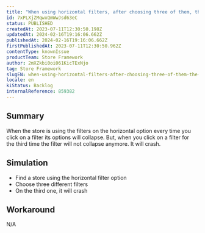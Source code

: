 ```yaml
---
title: "When using horizontal filters, after choosing three of them, the filter's options doesn't colapse anymore"
id: 7xPLXjZMqwxQmWwJsd63eC
status: PUBLISHED
createdAt: 2023-07-11T12:30:50.198Z
updatedAt: 2024-02-16T19:16:06.662Z
publishedAt: 2024-02-16T19:16:06.662Z
firstPublishedAt: 2023-07-11T12:30:50.962Z
contentType: knownIssue
productTeam: Store Framework
author: 2mXZkbi0oi061KicTExNjo
tag: Store Framework
slugEN: when-using-horizontal-filters-after-choosing-three-of-them-the-filters-options-doesnt-colapse-anymore
locale: en
kiStatus: Backlog
internalReference: 859382
---
```


## Summary


When the store is using the filters on the horizontal option every time you click on a filter its options will collapse. But, when you click on a filter for the third time the filter will not collapse anymore. It will crash.


##

## Simulation



- Find a store using the horizontal filter option
- Choose three different filters
- On the third one, it will crash


##

## Workaround


N/A





